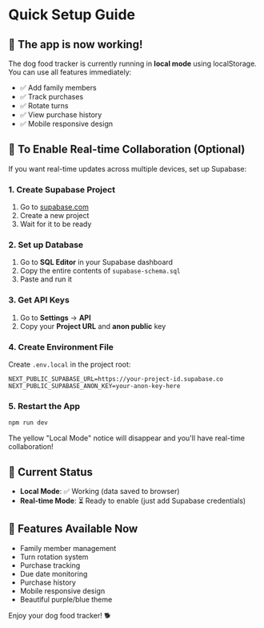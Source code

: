 # Quick Setup Guide

## 🚀 **The app is now working!**

The dog food tracker is currently running in **local mode** using localStorage. You can use all features immediately:

- ✅ Add family members
- ✅ Track purchases
- ✅ Rotate turns
- ✅ View purchase history
- ✅ Mobile responsive design

## 🔄 **To Enable Real-time Collaboration (Optional)**

If you want real-time updates across multiple devices, set up Supabase:

### 1. Create Supabase Project
1. Go to [supabase.com](https://supabase.com)
2. Create a new project
3. Wait for it to be ready

### 2. Set up Database
1. Go to **SQL Editor** in your Supabase dashboard
2. Copy the entire contents of `supabase-schema.sql`
3. Paste and run it

### 3. Get API Keys
1. Go to **Settings** → **API**
2. Copy your **Project URL** and **anon public** key

### 4. Create Environment File
Create `.env.local` in the project root:

```env
NEXT_PUBLIC_SUPABASE_URL=https://your-project-id.supabase.co
NEXT_PUBLIC_SUPABASE_ANON_KEY=your-anon-key-here
```

### 5. Restart the App
```bash
npm run dev
```

The yellow "Local Mode" notice will disappear and you'll have real-time collaboration!

## 🎯 **Current Status**

- **Local Mode**: ✅ Working (data saved to browser)
- **Real-time Mode**: ⏳ Ready to enable (just add Supabase credentials)

## 📱 **Features Available Now**

- Family member management
- Turn rotation system
- Purchase tracking
- Due date monitoring
- Purchase history
- Mobile responsive design
- Beautiful purple/blue theme

Enjoy your dog food tracker! 🐕
